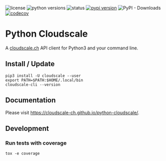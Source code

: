 ![license](https://img.shields.io/pypi/l/cloudscale.svg)
![python versions](https://img.shields.io/pypi/pyversions/cloudscale.svg)
![status](https://img.shields.io/pypi/status/cloudscale.svg)
[![pypi version](https://img.shields.io/pypi/v/cloudscale.svg)](https://pypi.org/project/cloudscale/)
![PyPI - Downloads](https://img.shields.io/pypi/dw/cloudscale)
[![codecov](https://codecov.io/gh/cloudscale-ch/python-cloudscale/branch/master/graph/badge.svg)](https://codecov.io/gh/resmo/python-cloudscale)

# Python Cloudscale

A [cloudscale.ch](https://www.cloudscale.ch) API client for Python3 and your command line.

## Install / Update

~~~shell
pip3 install -U cloudscale --user
export PATH=$PATH:$HOME/.local/bin
cloudscale-cli --version
~~~

## Documentation

Please visit https://cloudscale-ch.github.io/python-cloudscale/.

## Development

### Run tests with coverage

~~~shell
tox -e coverage
~~~
